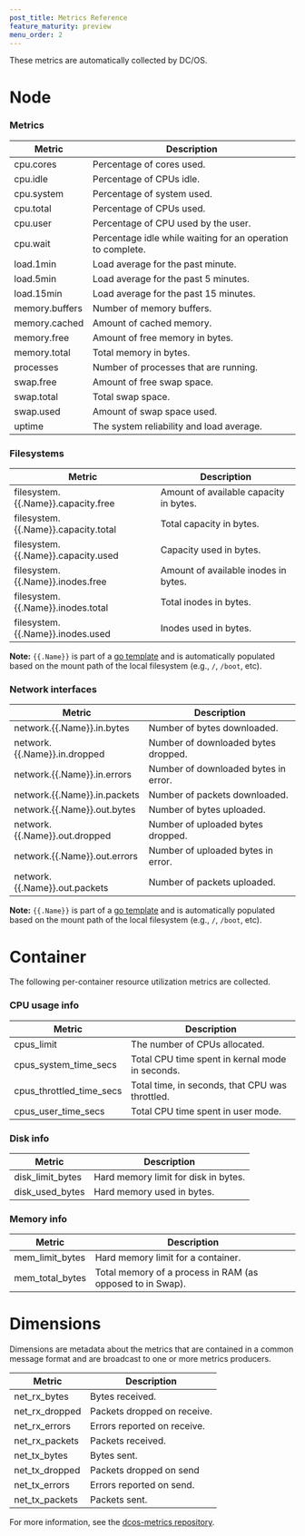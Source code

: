 ```yaml
---
post_title: Metrics Reference
feature_maturity: preview
menu_order: 2
---
```


These metrics are automatically collected by DC/OS.

#  Node

### Metrics
   
| Metric            | Description                  |
|-------------------|------------------------------|
| cpu.cores         |    Percentage of cores used.     |
| cpu.idle         |     Percentage of CPUs idle.         |
| cpu.system         |    Percentage of system used.   |
| cpu.total         |   Percentage of CPUs used.  |
| cpu.user         |   Percentage of CPU used by the user.   |
| cpu.wait         |   Percentage idle while waiting for an operation to complete.    |
| load.1min         |     Load average for the past minute.       |
| load.5min         |   Load average for the past 5 minutes.        |
| load.15min         |    Load average for the past 15 minutes.        |
| memory.buffers         |   Number of memory buffers.     |
| memory.cached         |   Amount of cached memory.   |
| memory.free         |    Amount of free memory in bytes.   |
| memory.total         |   Total memory in bytes.   |
| processes         |  Number of processes that are running.          |
| swap.free         |  Amount of free swap space.   |
| swap.total         |  Total swap space.    |
| swap.used         |    Amount of swap space used.    |
| uptime          |   The system reliability and load average.    |
   
### Filesystems
   
| Metric            | Description                  |
|-------------------|------------------------------|
| filesystem.{{.Name}}.capacity.free    | Amount of available capacity in bytes. |
| filesystem.{{.Name}}.capacity.total    | Total capacity in bytes. |
| filesystem.{{.Name}}.capacity.used    |  Capacity used in bytes. |
| filesystem.{{.Name}}.inodes.free    | Amount of available inodes in bytes. |
| filesystem.{{.Name}}.inodes.total    | Total inodes in bytes. |
| filesystem.{{.Name}}.inodes.used    | Inodes used in bytes.  |

**Note:** `{{.Name}}` is part of a [go template](https://golang.org/pkg/html/template/) and is automatically populated based on the mount path of the local filesystem (e.g., `/`, `/boot`, etc).
      
### Network interfaces
   
| Metric            | Description                  |
|-------------------|------------------------------|
| network.{{.Name}}.in.bytes    | Number of bytes downloaded. |
| network.{{.Name}}.in.dropped    | Number of downloaded bytes dropped. |
| network.{{.Name}}.in.errors    | Number of downloaded bytes in error. |
| network.{{.Name}}.in.packets    | Number of packets downloaded. |
| network.{{.Name}}.out.bytes    | Number of bytes uploaded. |
| network.{{.Name}}.out.dropped    | Number of uploaded bytes dropped. |
| network.{{.Name}}.out.errors    | Number of uploaded bytes in error.  |
| network.{{.Name}}.out.packets    | Number of packets uploaded. |

**Note:** `{{.Name}}` is part of a [go template](https://golang.org/pkg/html/template/) and is automatically populated based on the mount path of the local filesystem (e.g., `/`, `/boot`, etc).
   
# Container

The following per-container resource utilization metrics are collected.

### CPU usage info
   <!-- https://github.com/apache/mesos/blob/1.0.1/include/mesos/v1/mesos.proto -->
   
| Metric            | Description                  |
|-------------------|------------------------------|
| cpus_limit    | The number of CPUs allocated. |
| cpus_system_time_secs    | Total CPU time spent in kernal mode in seconds. |
| cpus_throttled_time_secs    | Total time, in seconds, that CPU was throttled. |
| cpus_user_time_secs    | Total CPU time spent in user mode. |

### Disk info
   
| Metric            | Description                  |
|-------------------|------------------------------|
| disk_limit_bytes    | Hard memory limit for disk in bytes. |
| disk_used_bytes    | Hard memory used in bytes.  |
   
### Memory info
   <!-- https://github.com/apache/mesos/blob/1.0.1/include/mesos/v1/mesos.proto -->
   
| Metric            | Description                  |
|-------------------|------------------------------|
| mem_limit_bytes    | Hard memory limit for a container. |
| mem_total_bytes    | Total memory of a process in RAM (as opposed to in Swap). |   
   
# Dimensions
   <!-- http://mesos.apache.org/documentation/latest/port-mapping-isolator -->
Dimensions are metadata about the metrics that are contained in a common message format and are broadcast to one or more metrics producers.
   
| Metric            | Description                  |
|-------------------|------------------------------|
| net_rx_bytes    | Bytes received. |
| net_rx_dropped    | Packets dropped on receive.  |
| net_rx_errors    | Errors reported on receive. |
| net_rx_packets    |  Packets received.  |
| net_tx_bytes    |  Bytes sent. |
| net_tx_dropped    | Packets dropped on send  |
| net_tx_errors    | Errors reported on send. |
| net_tx_packets    | Packets sent. |


For more information, see the [dcos-metrics repository](https://github.com/dcos/dcos-metrics).
